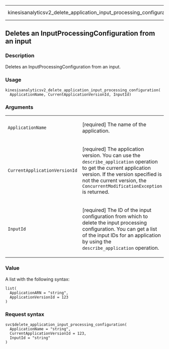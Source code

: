 <table style="width: 100%;">
<tbody>
<tr class="odd">
<td>kinesisanalyticsv2_delete_application_input_processing_configuration</td>
<td style="text-align: right;">R Documentation</td>
</tr>
</tbody>
</table>

## Deletes an InputProcessingConfiguration from an input

### Description

Deletes an InputProcessingConfiguration from an input.

### Usage

    kinesisanalyticsv2_delete_application_input_processing_configuration(
      ApplicationName, CurrentApplicationVersionId, InputId)

### Arguments

<table>
<colgroup>
<col style="width: 35%" />
<col style="width: 65%" />
</colgroup>
<tbody>
<tr class="odd">
<td><code
id="kinesisanalyticsv2_delete_application_input_processing_configuration_:_ApplicationName">ApplicationName</code></td>
<td><p>[required] The name of the application.</p></td>
</tr>
<tr class="even">
<td><code
id="kinesisanalyticsv2_delete_application_input_processing_configuration_:_CurrentApplicationVersionId">CurrentApplicationVersionId</code></td>
<td><p>[required] The application version. You can use the
<code>describe_application</code> operation to get the current
application version. If the version specified is not the current
version, the <code>ConcurrentModificationException</code> is
returned.</p></td>
</tr>
<tr class="odd">
<td><code
id="kinesisanalyticsv2_delete_application_input_processing_configuration_:_InputId">InputId</code></td>
<td><p>[required] The ID of the input configuration from which to delete
the input processing configuration. You can get a list of the input IDs
for an application by using the <code>describe_application</code>
operation.</p></td>
</tr>
</tbody>
</table>

### Value

A list with the following syntax:

    list(
      ApplicationARN = "string",
      ApplicationVersionId = 123
    )

### Request syntax

    svc$delete_application_input_processing_configuration(
      ApplicationName = "string",
      CurrentApplicationVersionId = 123,
      InputId = "string"
    )
